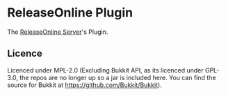 # ReleaseOnline Plugin
The [ReleaseOnline Server](https://releaseonline.cm3k.xyz)'s Plugin.

## Licence
Licenced under MPL-2.0 (Excluding Bukkit API, as its licenced under GPL-3.0, the repos are no longer up so a jar is included here. You can find the source for Bukkit at https://github.com/Bukkit/Bukkit).
